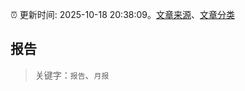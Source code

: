 :alarm_clock: 更新时间: 2025-10-18 20:38:09。[文章来源](/README.md)、[文章分类](/TAGS.md)

## 报告


> 关键字：`报告`、`月报`




